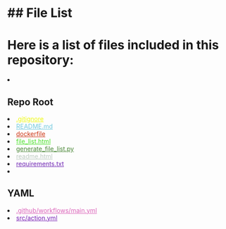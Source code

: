 # ## File List

# Here is a list of files included in this repository:

<li><h2>Repo Root</h2></li>
<li><a href="https://github.com/Nick2bad4u/generate-repo-file-list/blob/main/.gitignore" style="color: #edf910;">.gitignore</a></li>
<li><a href="https://github.com/Nick2bad4u/generate-repo-file-list/blob/main/README.md" style="color: #74cade;">README.md</a></li>
<li><a href="https://github.com/Nick2bad4u/generate-repo-file-list/blob/main/dockerfile" style="color: #cd3514;">dockerfile</a></li>
<li><a href="https://github.com/Nick2bad4u/generate-repo-file-list/blob/main/file_list.html" style="color: #4be12a;">file_list.html</a></li>
<li><a href="https://github.com/Nick2bad4u/generate-repo-file-list/blob/main/generate_file_list.py" style="color: #4a8737;">generate_file_list.py</a></li>
<li><a href="https://github.com/Nick2bad4u/generate-repo-file-list/blob/main/readme.html" style="color: #bdcbc1;">readme.html</a></li>
<li><a href="https://github.com/Nick2bad4u/generate-repo-file-list/blob/main/requirements.txt" style="color: #7229b5;">requirements.txt</a></li>
<li><h2>YAML</h2></li>
<li><a href="https://github.com/Nick2bad4u/generate-repo-file-list/blob/main/.github/workflows/main.yml" style="color: #db63b9;">.github/workflows/main.yml</a></li>
<li><a href="https://github.com/Nick2bad4u/generate-repo-file-list/blob/main/src/action.yml" style="color: #7921b6;">src/action.yml</a></li>
</ul>